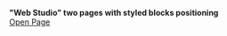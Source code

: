 **"Web Studio" two pages with styled blocks positioning**  
[Open Page](https://oleh-cheliakh.github.io/goit-markup-hw-03)
